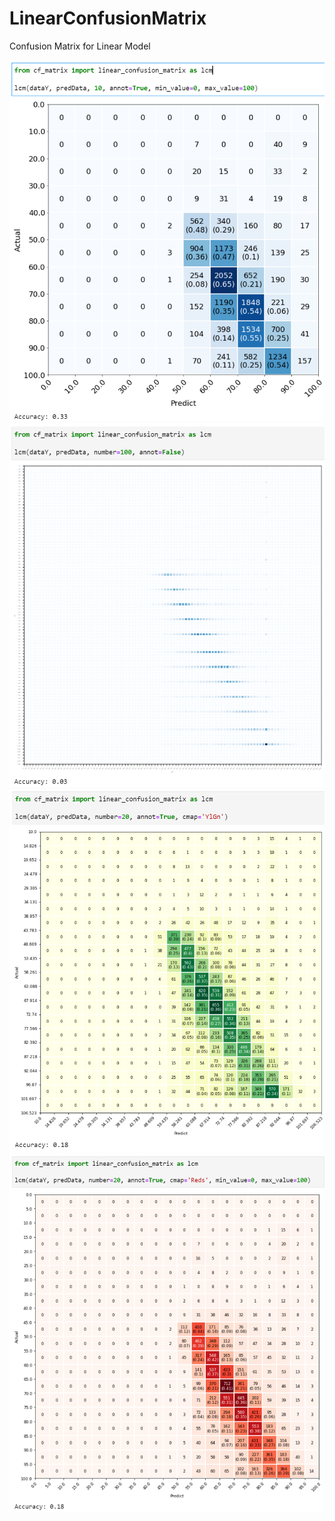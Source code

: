 # LinearConfusionMatrix
Confusion Matrix for Linear Model

![1](Images/1.PNG)
![2](Images/2.PNG)
![3](Images/3.PNG)
![4](Images/4.PNG)
